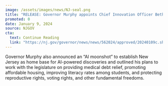 ```yaml
---
image: /assets/images/news/NJ-seal.png
title: "RELEASE: Governor Murphy appoints Chief Innovation Officer Beth Noveck as Chief AI Strategist, announces new initiatives as part of State of the State Address"
promoted: 0
date: January 9, 2024
source: NJGOV
cta:
  text: Continue Reading
  link: "https://nj.gov/governor/news/news/562024/approved/20240109c.shtml"
---
```


Governor Murphy also announced an “AI moonshot” to establish New Jersey as home base for AI-powered discoveries and outlined his plans to work with the legislature on providing medical debt relief, promoting affordable housing, improving literacy rates among students, and protecting reproductive rights, voting rights, and other fundamental freedoms. 

